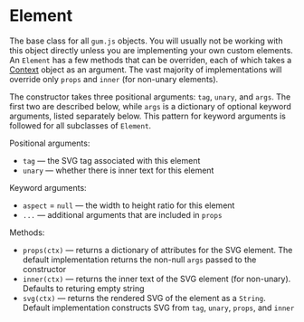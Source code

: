 # Element

The base class for all `gum.js` objects. You will usually not be working with this object directly unless you are implementing your own custom elements. An `Element` has a few methods that can be overriden, each of which takes a [Context](#Context) object as an argument. The vast majority of implementations will override only `props` and `inner` (for non-unary elements).

The constructor takes three positional arguments: `tag`, `unary`, and `args`. The first two are described below, while `args` is a dictionary of optional keyword arguments, listed separately below. This pattern for keyword arguments is followed for all subclasses of `Element`.

Positional arguments:
- `tag` — the SVG tag associated with this element
- `unary` — whether there is inner text for this element

Keyword arguments:
- `aspect` = `null` — the width to height ratio for this element
- `...` — additional arguments that are included in `props`

Methods:
- `props(ctx)` — returns a dictionary of attributes for the SVG element. The default implementation returns the non-null `args` passed to the constructor
- `inner(ctx)` — returns the inner text of the SVG element (for non-unary). Defaults to returing empty string
- `svg(ctx)` — returns the rendered SVG of the element as a `String`. Default implementation constructs SVG from `tag`, `unary`, `props`, and `inner`
